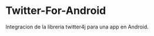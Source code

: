 Twitter-For-Android
===================

Integracion de la libreria twitter4j para una app en Android.
